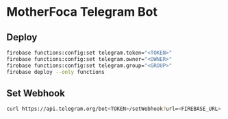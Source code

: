 # MotherFoca Telegram Bot

## Deploy

```sh
firebase functions:config:set telegram.token="<TOKEN>"
firebase functions:config:set telegram.owner="<OWNER>"
firebase functions:config:set telegram.group="<GROUP>"
firebase deploy --only functions
```

## Set Webhook

```sh
curl https://api.telegram.org/bot<TOKEN>/setWebhook?url=<FIREBASE_URL>
```
